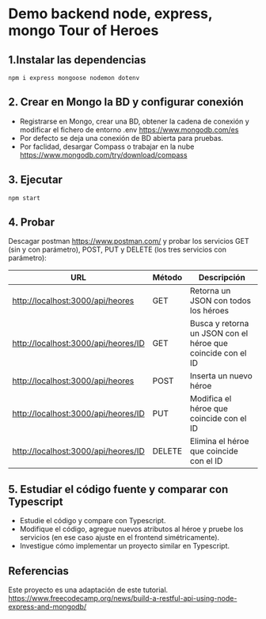 # Demo backend node, express, mongo Tour of Heroes

## 1.Instalar las dependencias
```npm i express mongoose nodemon dotenv```

## 2. Crear en Mongo la BD y configurar conexión

- Registrarse en Mongo, crear una BD, obtener la cadena de conexión y modificar el fichero de entorno .env https://www.mongodb.com/es
- Por defecto se deja una conexión de BD abierta para pruebas.
- Por faclidad, desargar Compass o trabajar en la nube <https://www.mongodb.com/try/download/compass>


## 3. Ejecutar
```npm start```

## 4. Probar
Descagar postman <https://www.postman.com/> y probar los servicios GET (sin y con parámetro), POST, PUT y DELETE (los tres servicios con parámetro):

| URL      | Método | Descripción |
| ----------- | ----------- | ----------- |
| <http://localhost:3000/api/heores>      | GET       | Retorna un JSON con todos los héroes       |
| <http://localhost:3000/api/heores/ID>   | GET        | Busca y retorna un JSON con el héroe que coincide con el ID       |
| <http://localhost:3000/api/heores>   | POST        | Inserta un nuevo héroe       |
| <http://localhost:3000/api/heores/ID>   | PUT        | Modifica el héroe que coincide con el ID        |
| <http://localhost:3000/api/heores/ID>   | DELETE        | Elimina el héroe que coincide con el ID        |

## 5. Estudiar el código fuente y comparar con Typescript
- Estudie el código y compare con Typescript.
- Modifique el código, agregue nuevos atributos al héroe y pruebe los servicios (en ese caso ajuste en el frontend simétricamente).
- Investigue cómo implementar un proyecto similar en Typescript.

## Referencias
Este proyecto es una adaptación de este tutorial.
<https://www.freecodecamp.org/news/build-a-restful-api-using-node-express-and-mongodb/>
